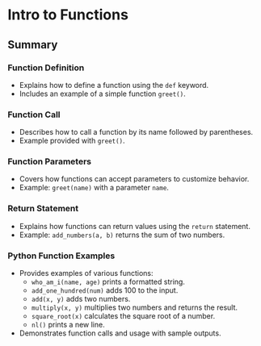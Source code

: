 # Intro to Functions

## Summary

### Function Definition
- Explains how to define a function using the `def` keyword.
- Includes an example of a simple function `greet()`.

### Function Call
- Describes how to call a function by its name followed by parentheses.
- Example provided with `greet()`.

### Function Parameters
- Covers how functions can accept parameters to customize behavior.
- Example: `greet(name)` with a parameter `name`.

### Return Statement
- Explains how functions can return values using the `return` statement.
- Example: `add_numbers(a, b)` returns the sum of two numbers.

### Python Function Examples
- Provides examples of various functions:
    - `who_am_i(name, age)` prints a formatted string.
    - `add_one_hundred(num)` adds 100 to the input.
    - `add(x, y)` adds two numbers.
    - `multiply(x, y)` multiplies two numbers and returns the result.
    - `square_root(x)` calculates the square root of a number.
    - `nl()` prints a new line.
- Demonstrates function calls and usage with sample outputs.